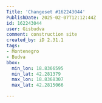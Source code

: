 ```yaml
---
Title: 'Changeset #162243044'
PublishDate: 2025-02-07T12:12:44Z
id: 162243044
user: Gisbudva
comment: construction site
created_by: iD 2.31.1
tags:
- Montenegro
- Budva
bbox:
  min_lon: 18.8366595
  min_lat: 42.281379
  max_lon: 18.8368307
  max_lat: 42.2815066

---
```

